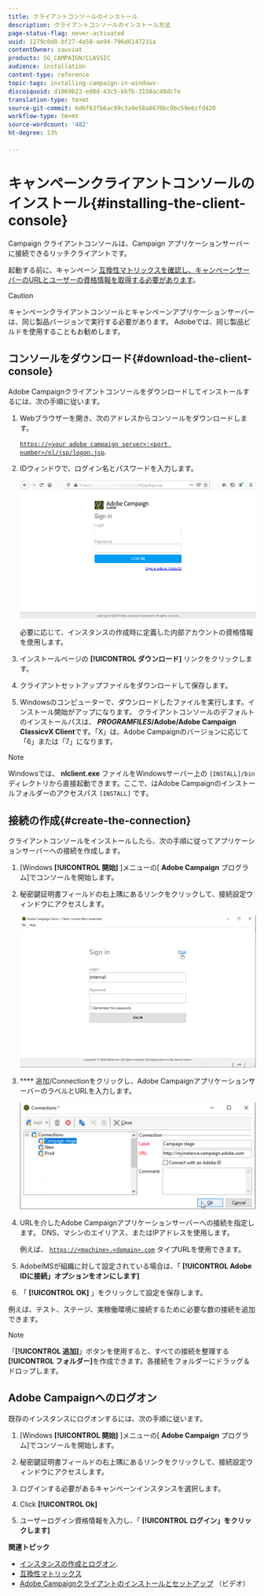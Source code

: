 ```yaml
---
title: クライアントコンソールのインストール
description: クライアントコンソールのインストール方法
page-status-flag: never-activated
uuid: 1279c0d8-bf27-4a58-ae94-796d6147231a
contentOwner: sauviat
products: SG_CAMPAIGN/CLASSIC
audience: installation
content-type: reference
topic-tags: installing-campaign-in-windows-
discoiquuid: d1069b23-e08d-43c5-bbfb-3158ac40dc7e
translation-type: tm+mt
source-git-commit: 6d6f63fb6ac99c3a9e58a8670bc9bc59e6cfd420
workflow-type: tm+mt
source-wordcount: '482'
ht-degree: 13%

---
```



# キャンペーンクライアントコンソールのインストール{#installing-the-client-console}

Campaign クライアントコンソールは、Campaign アプリケーションサーバーに接続できるリッチクライアントです。

起動する前に、キャンペーン [互換性マトリックスを確認し、キャンペーンサーバーのURLとユーザーの資格情報を取得する必要があります](https://helpx.adobe.com/jp/campaign/kb/compatibility-matrix.html)。

>[!CAUTION]
>
>キャンペーンクライアントコンソールとキャンペーンアプリケーションサーバーは、同じ製品バージョンで実行する必要があります。 Adobeでは、同じ製品ビルドを使用することもお勧めします。

## コンソールをダウンロード{#download-the-client-console}

Adobe Campaignクライアントコンソールをダウンロードしてインストールするには、次の手順に従います。

1. Webブラウザーを開き、次のアドレスからコンソールをダウンロードします。

   [`https://<your adobe campaign server>:<port number>/nl/jsp/logon.jsp`](https://myserver.adobe.com/nl/jsp/logon.jsp).

1. IDウィンドウで、ログイン名とパスワードを入力します。

   ![](assets/s_ncs_install_setup_download01.png)

   必要に応じて、インスタンスの作成時に定義した内部アカウントの資格情報を使用します。

1. インストールページの **[!UICONTROL ダウンロード]** リンクをクリックします。
1. クライアントセットアップファイルをダウンロードして保存します。
1. Windowsのコンピューターで、ダウンロードしたファイルを実行します。インストール開始がアップになります。 クライアントコンソールのデフォルトのインストールパスは、 **$PROGRAMFILES$/Adobe/Adobe Campaign ClassicvX Client**&#x200B;です。「X」は、Adobe Campaignのバージョンに応じて「6」または「7」になります。

>[!NOTE]
>
>Windowsでは、 **nlclient.exe** ファイルをWindowsサーバー上の `[INSTALL]/bin` ディレクトリから直接起動できます。ここで、はAdobe Campaignのインストールフォルダーのアクセスパス `[INSTALL]` です。

## 接続の作成{#create-the-connection}

クライアントコンソールをインストールしたら、次の手順に従ってアプリケーションサーバーへの接続を作成します。

1. [Windows **[!UICONTROL 開始]** ]メニューの[ **Adobe Campaign** プログラム]でコンソールを開始します。

1. 秘密鍵証明書フィールドの右上隅にあるリンクをクリックして、接続設定ウィンドウにアクセスします。

   ![](assets/s_ncs_install_define_connection_01.png)

1. **** 追加/Connectionをクリックし、Adobe CampaignアプリケーションサーバーのラベルとURLを入力します。

   ![](assets/s_ncs_install_define_connection_02.png)

1. URLを介したAdobe Campaignアプリケーションサーバーへの接続を指定します。 DNS、マシンのエイリアス、またはIPアドレスを使用します。

   例えば、 [`https://<machine>.<domain>.com`](https://myserver.adobe.com) タイプURLを使用できます。

1. AdobeIMSが組織に対して設定されている場合は、「 **[!UICONTROL Adobe IDに接続」オプションをオンにします]**

1. 「 **[!UICONTROL OK]** 」をクリックして設定を保存します。

例えば、テスト、ステージ、実稼働環境に接続するために必要な数の接続を追加できます。

>[!NOTE]
>
>「**[!UICONTROL 追加]**」ボタンを使用すると、すべての接続を整理する&#x200B;**[!UICONTROL フォルダー]**&#x200B;を作成できます。各接続をフォルダーにドラッグ＆ドロップします。

## Adobe Campaignへのログオン

既存のインスタンスにログオンするには、次の手順に従います。

1. [Windows **[!UICONTROL 開始]** ]メニューの[ **Adobe Campaign** プログラム]でコンソールを開始します。

1. 秘密鍵証明書フィールドの右上隅にあるリンクをクリックして、接続設定ウィンドウにアクセスします。

1. ログインする必要があるキャンペーンインスタンスを選択します。

1. Click **[!UICONTROL Ok]**

1. ユーザーログイン資格情報を入力し、「 **[!UICONTROL ログイン」をクリックします]**

**関連トピック**

* [インスタンスの作成とログオン](../../installation/using/creating-an-instance-and-logging-on.md).
* [互換性マトリックス](https://helpx.adobe.com/jp/campaign/kb/compatibility-matrix.html)
* [Adobe Campaignクライアントのインストールとセットアップ](https://docs.adobe.com/content/help/en/campaign-classic-learn/tutorials/getting-started/install-and-setup-the-adobe-campaign-client.html) （ビデオ）

